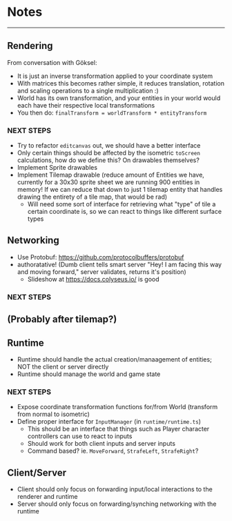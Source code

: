 # Notes
---

## Rendering

From conversation with Göksel:

- It is just an inverse transformation applied to your coordinate system
- With matrices this becomes rather simple, it reduces translation, rotation and scaling operations to a single multiplication :)
- World has its own transformation, and your entities in your world would each have their respective local transformations
- You then do: `finalTransform = worldTransform * entityTransform`

### NEXT STEPS

- Try to refactor `editcanvas` out, we should have a better interface
- Only certain things should be affected by the isometric `toScreen` calculations, how do we define this? On drawables themselves?
- Implement Sprite drawables
- Implement Tilemap drawable (reduce amount of Entities we have, currently for a 30x30 sprite sheet we are running 900 entities in memory! If we can reduce that down to just 1 tilemap entity that handles drawing the entirety of a tile map, that would be rad)
  + Will need some sort of interface for retrieving what "type" of tile a certain coordinate is, so we can react to things like different surface types

## Networking

- Use Protobuf: https://github.com/protocolbuffers/protobuf
- authoratative! (Dumb client tells smart server "Hey! I am facing this way and moving forward," server validates, returns it's position)
  + Slideshow at https://docs.colyseus.io/ is good

### NEXT STEPS

(Probably after tilemap?)
- 


## Runtime

- Runtime should handle the actual creation/manaagement of entities; NOT the client or server directly
- Runtime should manage the world and game state

### NEXT STEPS

- Expose coordinate transformation functions for/from World (transform from normal to isometric)
- Define proper interface for `InputManager` (in `runtime/runtime.ts`)
  + This should be an interface that things such as Player character controllers can use to react to inputs
  + Should work for both client inputs and server inputs
  + Command based? ie. `MoveForward`, `StrafeLeft`, `StrafeRight`?

## Client/Server

- Client should only focus on forwarding input/local interactions to the renderer and runtime
- Server should only focus on forwarding/synching networking with the runtime